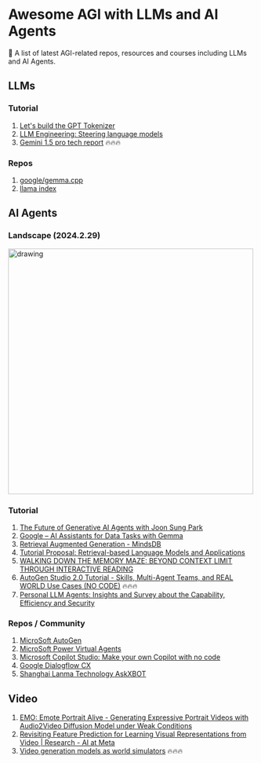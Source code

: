 # Awesome AGI with LLMs and AI Agents
🤖 A list of latest AGI-related repos, resources and courses including LLMs and AI Agents.

## LLMs

### Tutorial

1. [Let's build the GPT Tokenizer](https://www.youtube.com/watch?v=zduSFxRajkE)
2. [LLM Engineering: Steering language models](https://www.wandb.courses/courses/steering-language-models)
3. [Gemini 1.5 pro tech report](https://storage.googleapis.com/deepmind-media/gemini/gemini_v1_5_report.pdf) 🔥🔥🔥

### Repos

1. [google/gemma.cpp](https://github.com/google/gemma.cpp)
2. [llama index](https://github.com/run-llama/llama_index)

## AI Agents

### Landscape (2024.2.29)

<img src="https://github.com/yaohaizhou/awesome-agi/assets/49476888/dfa602d9-b0e9-4f9f-82b1-4613bbd59b4f" alt="drawing" style="width:500px;"/>

### Tutorial

1. [The Future of Generative AI Agents with Joon Sung Park](https://youtu.be/vVb366mGtXo?si=redp1VfHF9fWYSQd)
2. [Google – AI Assistants for Data Tasks with Gemma](https://www.kaggle.com/competitions/data-assistants-with-gemma/?utm_medium=social&utm_source=linkedin&utm_campaign=comp-gemma1)
3. [Retrieval Augmented Generation - MindsDB](https://docs.mindsdb.com/integrations/ai-engines/rag#simple-example)
4. [Tutorial Proposal: Retrieval-based Language Models and Applications](https://aclanthology.org/2023.acl-tutorials.6.pdf)
5. [WALKING DOWN THE MEMORY MAZE: BEYOND CONTEXT LIMIT THROUGH INTERACTIVE READING](https://arxiv.org/pdf/2310.05029.pdf)
6. [AutoGen Studio 2.0 Tutorial - Skills, Multi-Agent Teams, and REAL WORLD Use Cases (NO CODE)](https://www.youtube.com/watch?v=4ZqJSfV4818) 🔥🔥🔥
7. [Personal LLM Agents: Insights and Survey about the Capability, Efficiency and Security](https://arxiv.org/abs/2401.05459)

### Repos / Community

1. [MicroSoft AutoGen](https://github.com/microsoft/autogen)
2. [MicroSoft Power Virtual Agents](https://learn.microsoft.com/en-us/power-platform/release-plan/2023wave1/power-virtual-agents/)
3. [Microsoft Copilot Studio: Make your own Copilot with no code](https://www.youtube.com/watch?v=sJUJbYEoqSo&ab_channel=MicrosoftReactor)
4. [Google Dialogflow CX](https://cloud.google.com/dialogflow/cx/docs/basics)
5. [Shanghai Lanma Technology AskXBOT](https://www.askxbot.com/community/)

## Video

1. [EMO: Emote Portrait Alive - Generating Expressive Portrait Videos with Audio2Video Diffusion Model under Weak Conditions](https://humanaigc.github.io/emote-portrait-alive/)
2. [Revisiting Feature Prediction for Learning Visual Representations from Video | Research - AI at Meta](https://ai.meta.com/research/publications/revisiting-feature-prediction-for-learning-visual-representations-from-video/)
3. [Video generation models as world simulators](https://openai.com/research/video-generation-models-as-world-simulators) 🔥🔥🔥
